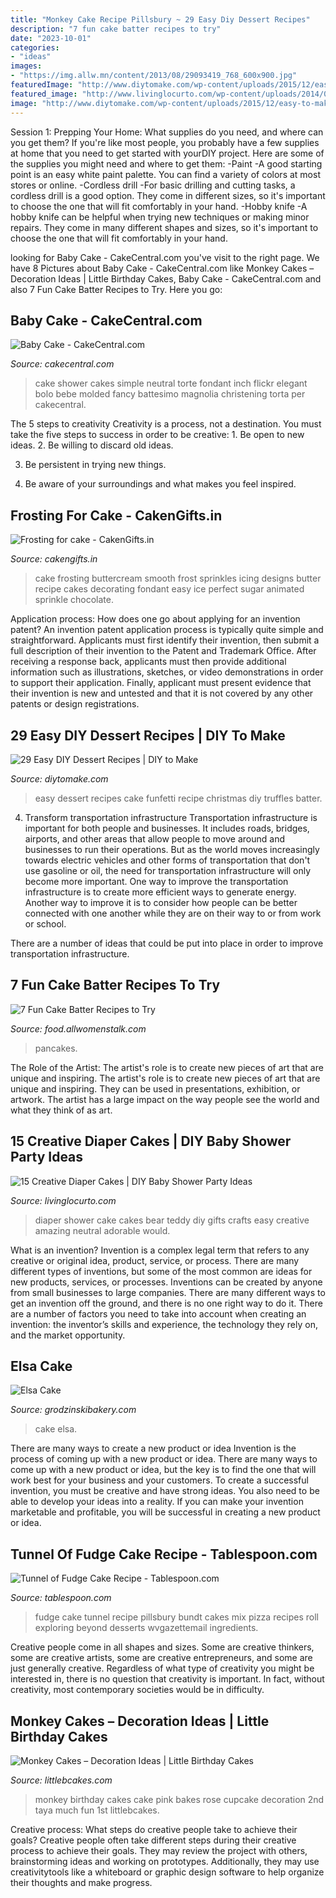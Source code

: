 ```yaml
---
title: "Monkey Cake Recipe Pillsbury ~ 29 Easy Diy Dessert Recipes"
description: "7 fun cake batter recipes to try"
date: "2023-10-01"
categories:
- "ideas"
images:
- "https://img.allw.mn/content/2013/08/29093419_768_600x900.jpg"
featuredImage: "http://www.diytomake.com/wp-content/uploads/2015/12/easy-to-make-dessert-recipe.jpg"
featured_image: "http://www.livinglocurto.com/wp-content/uploads/2014/02/teddy-bear-diaper-cake-650x867.jpg"
image: "http://www.diytomake.com/wp-content/uploads/2015/12/easy-to-make-dessert-recipe.jpg"
---
```



Session 1: Prepping Your Home: What supplies do you need, and where can you get them?
If you're like most people, you probably have a few supplies at home that you need to get started with yourDIY project. Here are some of the supplies you might need and where to get them:
-Paint -A good starting point is an easy white paint palette. You can find a variety of colors at most stores or online. 
-Cordless drill -For basic drilling and cutting tasks, a cordless drill is a good option. They come in different sizes, so it's important to choose the one that will fit comfortably in your hand. 
-Hobby knife -A hobby knife can be helpful when trying new techniques or making minor repairs. They come in many different shapes and sizes, so it's important to choose the one that will fit comfortably in your hand.

	

		
looking for Baby Cake - CakeCentral.com you've visit to the right page. We have 8 Pictures about Baby Cake - CakeCentral.com like Monkey Cakes – Decoration Ideas | Little Birthday Cakes, Baby Cake - CakeCentral.com and also 7 Fun Cake Batter Recipes to Try. Here you go:
		
    
## Baby Cake - CakeCentral.com

<img loading=lazy src="https://cdn001.cakecentral.com/gallery/2015/03/900_630952fLkh_baby-cake.jpg" onerror="this.onerror=null;this.src='https://tse2.mm.bing.net/th?id=OIP.1AF93kVkJItsZquS0REd4AHaLV&amp;pid=15.1';" alt="Baby Cake - CakeCentral.com">

_Source: cakecentral.com_

>cake shower cakes simple neutral torte fondant inch flickr elegant bolo bebe molded fancy battesimo magnolia christening torta per cakecentral. 

	

The 5 steps to creativity
Creativity is a process, not a destination. You must take the five steps to success in order to be creative: 1. Be open to new ideas.
2. Be willing to discard old ideas.

3. Be persistent in trying new things.

4. Be aware of your surroundings and what makes you feel inspired.


    
## Frosting For Cake - CakenGifts.in

<img loading=lazy src="https://www.cakengifts.in/blog/wp-content/uploads/2018/01/Frosting-for-cake.jpg" onerror="this.onerror=null;this.src='https://tse1.mm.bing.net/th?id=OIP.XB2KzhvjpAaPkvjZlseSAAHaIP&amp;pid=15.1';" alt="Frosting for cake - CakenGifts.in">

_Source: cakengifts.in_

>cake frosting buttercream smooth frost sprinkles icing designs butter recipe cakes decorating fondant easy ice perfect sugar animated sprinkle chocolate. 

	

Application process: How does one go about applying for an invention patent?
An invention patent application process is typically quite simple and straightforward. Applicants must first identify their invention, then submit a full description of their invention to the Patent and Trademark Office. After receiving a response back, applicants must then provide additional information such as illustrations, sketches, or video demonstrations in order to support their application. Finally, applicant must present evidence that their invention is new and untested and that it is not covered by any other patents or design registrations.

    
## 29 Easy DIY Dessert Recipes | DIY To Make

<img loading=lazy src="http://www.diytomake.com/wp-content/uploads/2015/12/easy-to-make-dessert-recipe.jpg" onerror="this.onerror=null;this.src='https://tse2.mm.bing.net/th?id=OIP.FvKPTDKbxzRtXzudYht8DAHaKf&amp;pid=15.1';" alt="29 Easy DIY Dessert Recipes | DIY to Make">

_Source: diytomake.com_

>easy dessert recipes cake funfetti recipe christmas diy truffles batter. 

	

4) Transform transportation infrastructure
Transportation infrastructure is important for both people and businesses. It includes roads, bridges, airports, and other areas that allow people to move around and businesses to run their operations. But as the world moves increasingly towards electric vehicles and other forms of transportation that don't use gasoline or oil, the need for transportation infrastructure will only become more important. 
One way to improve the transportation infrastructure is to create more efficient ways to generate energy. Another way to improve it is to consider how people can be better connected with one another while they are on their way to or from work or school. 

There are a number of ideas that could be put into place in order to improve transportation infrastructure.

    
## 7 Fun Cake Batter Recipes To Try

<img loading=lazy src="https://img.allw.mn/content/2013/08/29093419_768_600x900.jpg" onerror="this.onerror=null;this.src='https://tse2.mm.bing.net/th?id=OIP.Q81DzIHJb3yN6gMIGWNVjQHaLH&amp;pid=15.1';" alt="7 Fun Cake Batter Recipes to Try">

_Source: food.allwomenstalk.com_

>pancakes. 

	

The Role of the Artist: The artist's role is to create new pieces of art that are unique and inspiring.
The artist's role is to create new pieces of art that are unique and inspiring. They can be used in presentations, exhibition, or artwork. The artist has a large impact on the way people see the world and what they think of as art.

    
## 15 Creative Diaper Cakes | DIY Baby Shower Party Ideas

<img loading=lazy src="http://www.livinglocurto.com/wp-content/uploads/2014/02/teddy-bear-diaper-cake-650x867.jpg" onerror="this.onerror=null;this.src='https://tse3.mm.bing.net/th?id=OIP.D-KjT_kiFBXK0uj8T5x8OgHaJ4&amp;pid=15.1';" alt="15 Creative Diaper Cakes | DIY Baby Shower Party Ideas">

_Source: livinglocurto.com_

>diaper shower cake cakes bear teddy diy gifts crafts easy creative amazing neutral adorable would. 

	

What is an invention?
Invention is a complex legal term that refers to any creative or original idea, product, service, or process. There are many different types of inventions, but some of the most common are ideas for new products, services, or processes. Inventions can be created by anyone from small businesses to large companies. There are many different ways to get an invention off the ground, and there is no one right way to do it. There are a number of factors you need to take into account when creating an invention: the inventor’s skills and experience, the technology they rely on, and the market opportunity.

    
## Elsa Cake

<img loading=lazy src="https://www.grodzinskibakery.com/imagephp/width=870&amp;image=/pictures/products/products_thumbnail_CNanZRljV5.jpg" onerror="this.onerror=null;this.src='https://tse4.mm.bing.net/th?id=OIP.lcLKCvaqH8dP1_WwSIE-_wHaJ4&amp;pid=15.1';" alt="Elsa Cake">

_Source: grodzinskibakery.com_

>cake elsa. 

	

There are many ways to create a new product or idea
Invention is the process of coming up with a new product or idea. There are many ways to come up with a new product or idea, but the key is to find the one that will work best for your business and your customers. To create a successful invention, you must be creative and have strong ideas. You also need to be able to develop your ideas into a reality. If you can make your invention marketable and profitable, you will be successful in creating a new product or idea.

    
## Tunnel Of Fudge Cake Recipe - Tablespoon.com

<img loading=lazy src="https://images-gmi-pmc.edge-generalmills.com/be2c15e3-94f0-4719-880e-e6dfb4990f7d.jpg" onerror="this.onerror=null;this.src='https://tse3.mm.bing.net/th?id=OIP.CTbmkLUDbQCKOXB9gGSJVQHaEK&amp;pid=15.1';" alt="Tunnel of Fudge Cake Recipe - Tablespoon.com">

_Source: tablespoon.com_

>fudge cake tunnel recipe pillsbury bundt cakes mix pizza recipes roll exploring beyond desserts wvgazettemail ingredients. 

	

Creative people come in all shapes and sizes. Some are creative thinkers, some are creative artists, some are creative entrepreneurs, and some are just generally creative. Regardless of what type of creativity you might be interested in, there is no question that creativity is important. In fact, without creativity, most contemporary societies would be in difficulty.

    
## Monkey Cakes – Decoration Ideas | Little Birthday Cakes

<img loading=lazy src="http://www.littlebcakes.com/wp-content/uploads/2013/08/Monkey-Birthday-Cakes.jpg" onerror="this.onerror=null;this.src='https://tse4.mm.bing.net/th?id=OIP.NTSOszXUpVnBpknYST0eZQHaJC&amp;pid=15.1';" alt="Monkey Cakes – Decoration Ideas | Little Birthday Cakes">

_Source: littlebcakes.com_

>monkey birthday cakes cake pink bakes rose cupcake decoration 2nd taya much fun 1st littlebcakes. 

	

Creative process: What steps do creative people take to achieve their goals?
Creative people often take different steps during their creative process to achieve their goals. They may review the project with others, brainstorming ideas and working on prototypes. Additionally, they may use creativitytools like a whiteboard or graphic design software to help organize their thoughts and make progress.

